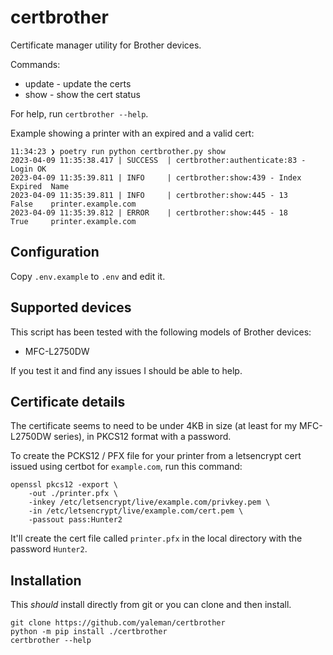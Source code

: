 # certbrother

Certificate manager utility for Brother devices.

Commands:

* update - update the certs
* show - show the cert status

For help, run `certbrother --help`.

Example showing a printer with an expired and a valid cert:

```shell
11:34:23 ❯ poetry run python certbrother.py show
2023-04-09 11:35:38.417 | SUCCESS  | certbrother:authenticate:83 - Login OK
2023-04-09 11:35:39.811 | INFO     | certbrother:show:439 - Index  Expired  Name
2023-04-09 11:35:39.811 | INFO     | certbrother:show:445 - 13     False    printer.example.com
2023-04-09 11:35:39.812 | ERROR    | certbrother:show:445 - 18     True     printer.example.com
```

## Configuration

Copy `.env.example` to `.env` and edit it.

## Supported devices

This script has been tested with the following models of Brother devices:

* MFC-L2750DW

If you test it and find any issues I should be able to help.

## Certificate details

The certificate seems to need to be under 4KB in size (at least for my MFC-L2750DW series), in PKCS12 format with a password.

To create the PCKS12 / PFX file for your printer from a letsencrypt cert issued using certbot for `example.com`, run this command:

```shell
openssl pkcs12 -export \
    -out ./printer.pfx \
    -inkey /etc/letsencrypt/live/example.com/privkey.pem \
    -in /etc/letsencrypt/live/example.com/cert.pem \
    -passout pass:Hunter2
```

It'll create the cert file called `printer.pfx` in the local directory with the password `Hunter2`.

## Installation

This *should* install directly from git or you can clone and then install.

```shell
git clone https://github.com/yaleman/certbrother
python -m pip install ./certbrother
certbrother --help
```

